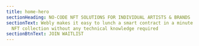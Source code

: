 ```yaml
---
title: home-hero
sectionHeading: NO-CODE NFT SOLUTIONS FOR INDIVIDUAL ARTISTS & BRANDS
sectionText: Webly makes it easy to lunch a smart contract in a minute for your
  NFT collection without any technical knowledge required
sectionBtnText: JOIN WAITLIST
---
```

